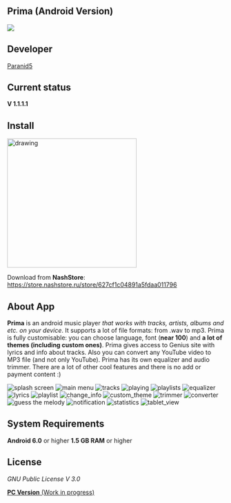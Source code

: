 **Prima (Android Version)**
------------------------
![](https://www.codefactor.io/Content/badges/A.svg)

**Developer**
------------------------
[Paranid5](https://github.com/dinaraparanid)

**Current status**
------------------------
**V 1.1.1.1**

**Install**
-----------------------

[<img src="app/src/main/res/drawable/download_icon.webp" alt="drawing" width="300"/>](https://drive.google.com/drive/u/0/folders/1eQwkVShbVR2Ev21vWzPZFBzxTQ4r3JNw)

Download from **NashStore**: https://store.nashstore.ru/store/627cf1c04891a5fdaa011796

**About App**
-----------------------

**Prima** is an android music player *that works with tracks, artists, albums and etc. on your device*.
It supports a lot of file formats: from .wav to mp3.
Prima is fully customisable: you can choose language, font (**near 100**) and **a lot of themes (including custom ones)**. Prima gives access to Genius site with lyrics and info about tracks. Also you can convert any YouTube video to MP3 file (and not only YouTube). Prima has its own equalizer and audio trimmer. There are a lot of other cool features and there is no add or payment content :)

![splash screen](app/src/main/res/drawable/splash.webp)
![main menu](app/src/main/res/drawable/main_menu.webp)
![tracks](app/src/main/res/drawable/tracks_image.webp)
![playing](app/src/main/res/drawable/playing.webp)
![playlists](app/src/main/res/drawable/playlists.webp)
![equalizer](app/src/main/res/drawable/equalizer_image.webp)
![lyrics](app/src/main/res/drawable/lyrics_image.webp)
![playlist](app/src/main/res/drawable/playlist_preview.webp)
![change_info](app/src/main/res/drawable/change_info.webp)
![custom_theme](app/src/main/res/drawable/custom_theme.webp)
![trimmer](app/src/main/res/drawable/trimmer.webp)
![converter](app/src/main/res/drawable/converter.webp)
![guess the melody](app/src/main/res/drawable/gtm.webp)
![notification](app/src/main/res/drawable/notification.webp)
![statistics](app/src/main/res/drawable/statistics.webp)
![tablet_view](app/src/main/res/drawable/tablet_view.webp)

**System Requirements**
-----------------------
**Android 6.0** or higher
**1.5 GB RAM** or higher

**License**
-----------------------
*GNU Public License V 3.0*

[**PC Version** (Work in progress)](https://github.com/dinaraparanid/PrimaPC)
